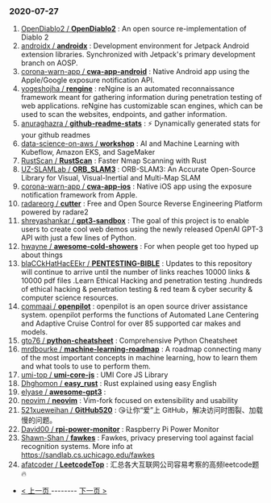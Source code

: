 ### 2020-07-27 
1. [
        OpenDiablo2 /
**OpenDiablo2**](https://github.com/OpenDiablo2/OpenDiablo2) : An open source re-implementation of Diablo 2
1. [
        androidx /
**androidx**](https://github.com/androidx/androidx) : Development environment for Jetpack Android extension libraries. Synchronized with Jetpack's primary development branch on AOSP.
1. [
        corona-warn-app /
**cwa-app-android**](https://github.com/corona-warn-app/cwa-app-android) : Native Android app using the Apple/Google exposure notification API.
1. [
        yogeshojha /
**rengine**](https://github.com/yogeshojha/rengine) : reNgine is an automated reconnaissance framework meant for gathering information during penetration testing of web applications. reNgine has customizable scan engines, which can be used to scan the websites, endpoints, and gather information.
1. [
        anuraghazra /
**github-readme-stats**](https://github.com/anuraghazra/github-readme-stats) : ⚡ Dynamically generated stats for your github readmes
1. [
        data-science-on-aws /
**workshop**](https://github.com/data-science-on-aws/workshop) : AI and Machine Learning with Kubeflow, Amazon EKS, and SageMaker
1. [
        RustScan /
**RustScan**](https://github.com/RustScan/RustScan) : Faster Nmap Scanning with Rust
1. [
        UZ-SLAMLab /
**ORB_SLAM3**](https://github.com/UZ-SLAMLab/ORB_SLAM3) : ORB-SLAM3: An Accurate Open-Source Library for Visual, Visual-Inertial and Multi-Map SLAM
1. [
        corona-warn-app /
**cwa-app-ios**](https://github.com/corona-warn-app/cwa-app-ios) : Native iOS app using the exposure notification framework from Apple.
1. [
        radareorg /
**cutter**](https://github.com/radareorg/cutter) : Free and Open Source Reverse Engineering Platform powered by radare2
1. [
        shreyashankar /
**gpt3-sandbox**](https://github.com/shreyashankar/gpt3-sandbox) : The goal of this project is to enable users to create cool web demos using the newly released OpenAI GPT-3 API with just a few lines of Python.
1. [
        hwayne /
**awesome-cold-showers**](https://github.com/hwayne/awesome-cold-showers) : For when people get too hyped up about things
1. [
        blaCCkHatHacEEkr /
**PENTESTING-BIBLE**](https://github.com/blaCCkHatHacEEkr/PENTESTING-BIBLE) : Updates to this repository will continue to arrive until the number of links reaches 10000 links & 10000 pdf files .Learn Ethical Hacking and penetration testing .hundreds of ethical hacking & penetration testing & red team & cyber security & computer science resources.
1. [
        commaai /
**openpilot**](https://github.com/commaai/openpilot) : openpilot is an open source driver assistance system. openpilot performs the functions of Automated Lane Centering and Adaptive Cruise Control for over 85 supported car makes and models.
1. [
        gto76 /
**python-cheatsheet**](https://github.com/gto76/python-cheatsheet) : Comprehensive Python Cheatsheet
1. [
        mrdbourke /
**machine-learning-roadmap**](https://github.com/mrdbourke/machine-learning-roadmap) : A roadmap connecting many of the most important concepts in machine learning, how to learn them and what tools to use to perform them.
1. [
        umi-top /
**umi-core-js**](https://github.com/umi-top/umi-core-js) : UMI Core JS Library
1. [
        Dhghomon /
**easy_rust**](https://github.com/Dhghomon/easy_rust) : Rust explained using easy English
1. [
        elyase /
**awesome-gpt3**](https://github.com/elyase/awesome-gpt3) : 
1. [
        neovim /
**neovim**](https://github.com/neovim/neovim) : Vim-fork focused on extensibility and usability
1. [
        521xueweihan /
**GitHub520**](https://github.com/521xueweihan/GitHub520) : 😘让你“爱”上 GitHub，解决访问时图裂、加载慢的问题。
1. [
        David00 /
**rpi-power-monitor**](https://github.com/David00/rpi-power-monitor) : Raspberry Pi Power Monitor
1. [
        Shawn-Shan /
**fawkes**](https://github.com/Shawn-Shan/fawkes) : Fawkes, privacy preserving tool against facial recognition systems. More info at https://sandlab.cs.uchicago.edu/fawkes
1. [
        afatcoder /
**LeetcodeTop**](https://github.com/afatcoder/LeetcodeTop) : 汇总各大互联网公司容易考察的高频leetcode题🔥 

- [ < 上一页 ](https://github.com/able8/github-trending-daily-record/blob/master/2020-07-26.md) -------- [ 下一页 > ](https://github.com/able8/github-trending-daily-record/blob/master/2020-07-28.md)